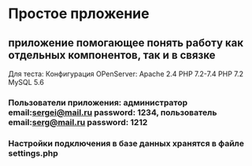 # Простое прложение
## приложение помогающее понять работу как отдельных компонентов, так и в связке
Для теста: 
Конфигурация OPenServer: 
Apache 2.4 PHP 7.2-7.4
PHP 7.2
MySQL 5.6
### Пользователи приложения: администратор email:sergei@mail.ru password: 1234, пользователь email:serg@mail.ru password: 1212
### Настройки подключения в базе данных хранятся в файле settings.php

